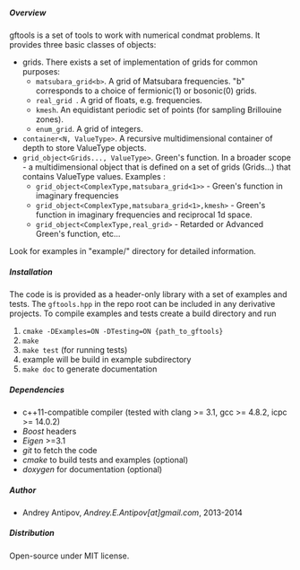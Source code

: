 ##### Overview
gftools is a set of tools to work with numerical condmat problems. It provides three basic classes of objects:

- grids. 
There exists a set of implementation of grids for common purposes:
    - `matsubara_grid<b>`. A grid of Matsubara frequencies. "b" corresponds to a choice of fermionic(1) or bosonic(0) grids.
    - `real_grid `. A grid of floats, e.g. frequencies. 
    - `kmesh`. An equidistant periodic set of points (for sampling Brillouine zones).
    - `enum_grid`. A grid of integers.
- `container<N, ValueType>`. A recursive multidimensional container of depth <N> to store ValueType objects.
- `grid_object<Grids..., ValueType>`. Green's function. In a broader scope - a multidimensional object that is defined on a set of grids (Grids...) that contains ValueType values.
Examples :
    - `grid_object<ComplexType,matsubara_grid<1>>` - Green's function in imaginary frequencies
    - `grid_object<ComplexType,matsubara_grid<1>,kmesh>` - Green's function in imaginary frequencies and reciprocal 1d space.
    - `grid_object<ComplexType,real_grid>` - Retarded or Advanced Green's function, etc...

Look for examples in "example/" directory for detailed information.

##### Installation ###
The code is is provided as a header-only library with a set of examples and tests.
The `gftools.hpp` in the repo root can be included in any derivative projects.
To compile examples and tests create a build directory and run 

1. `cmake -DExamples=ON -DTesting=ON {path_to_gftools}`
2. `make`
3. `make test` (for running tests)
4. example will be build in example subdirectory
5. `make doc` to generate documentation

##### Dependencies 
- c++11-compatible compiler (tested with clang >= 3.1, gcc >= 4.8.2, icpc >= 14.0.2)  
- *Boost* headers 
- *Eigen* >=3.1 
- *git* to fetch the code 
- *cmake* to build tests and examples (optional)
- *doxygen* for documentation (optional)

##### Author
- Andrey Antipov, *Andrey.E.Antipov[at]gmail.com*, 2013-2014

##### Distribution
Open-source under MIT license.
